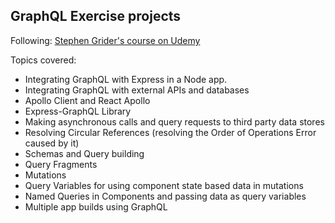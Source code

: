 ## GraphQL Exercise projects

Following: [Stephen Grider's course on Udemy](https://www.udemy.com/graphql-with-react-course/)

Topics covered:

- Integrating GraphQL with Express in a Node app.
- Integrating GraphQL with external APIs and databases
- Apollo Client and React Apollo
- Express-GraphQL Library
- Making asynchronous calls and query requests to third party data stores
- Resolving Circular References (resolving the Order of Operations Error caused by it)
- Schemas and Query building
- Query Fragments
- Mutations
- Query Variables for using component state based data in mutations
- Named Queries in Components and passing data as query variables
- Multiple app builds using GraphQL